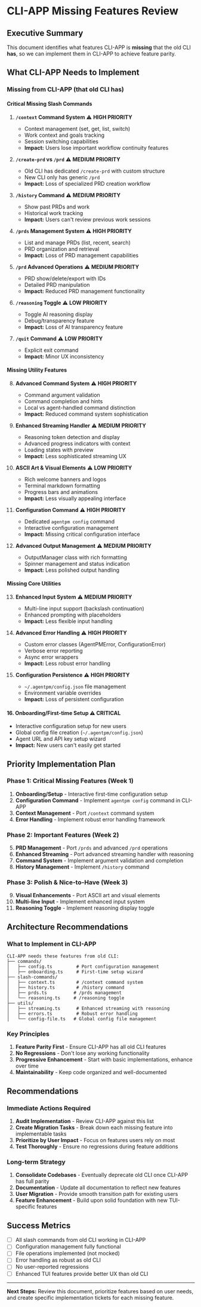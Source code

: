 # CLI-APP Missing Features Review

## Executive Summary

This document identifies what features CLI-APP is **missing** that the old CLI **has**, so we can implement them in CLI-APP to achieve feature parity.

## What CLI-APP Needs to Implement

### Missing from CLI-APP (that old CLI has)

#### Critical Missing Slash Commands

1. **`/context` Command System** ⚠️ **HIGH PRIORITY**
   - Context management (set, get, list, switch)
   - Work context and goals tracking
   - Session switching capabilities
   - **Impact:** Users lose important workflow continuity features

2. **`/create-prd` vs `/prd`** ⚠️ **MEDIUM PRIORITY**
   - Old CLI has dedicated `/create-prd` with custom structure
   - New CLI only has generic `/prd`
   - **Impact:** Loss of specialized PRD creation workflow

3. **`/history` Command** ⚠️ **MEDIUM PRIORITY**
   - Show past PRDs and work
   - Historical work tracking
   - **Impact:** Users can't review previous work sessions

4. **`/prds` Management System** ⚠️ **HIGH PRIORITY**
   - List and manage PRDs (list, recent, search)
   - PRD organization and retrieval
   - **Impact:** Loss of PRD management capabilities

5. **`/prd` Advanced Operations** ⚠️ **MEDIUM PRIORITY**
   - PRD show/delete/export with IDs
   - Detailed PRD manipulation
   - **Impact:** Reduced PRD management functionality

6. **`/reasoning` Toggle** ⚠️ **LOW PRIORITY**
   - Toggle AI reasoning display
   - Debug/transparency feature
   - **Impact:** Loss of AI transparency feature

7. **`/quit` Command** ⚠️ **LOW PRIORITY**
   - Explicit exit command
   - **Impact:** Minor UX inconsistency

#### Missing Utility Features

8. **Advanced Command System** ⚠️ **HIGH PRIORITY**
   - Command argument validation
   - Command completion and hints
   - Local vs agent-handled command distinction
   - **Impact:** Reduced command system sophistication

9. **Enhanced Streaming Handler** ⚠️ **MEDIUM PRIORITY**
   - Reasoning token detection and display
   - Advanced progress indicators with context
   - Loading states with preview
   - **Impact:** Less sophisticated streaming UX

10. **ASCII Art & Visual Elements** ⚠️ **LOW PRIORITY**
    - Rich welcome banners and logos
    - Terminal markdown formatting
    - Progress bars and animations
    - **Impact:** Less visually appealing interface

11. **Configuration Command** ⚠️ **HIGH PRIORITY**
    - Dedicated `agentpm config` command
    - Interactive configuration management
    - **Impact:** Missing critical configuration interface

12. **Advanced Output Management** ⚠️ **MEDIUM PRIORITY**
    - OutputManager class with rich formatting
    - Spinner management and status indication
    - **Impact:** Less polished output handling

#### Missing Core Utilities

13. **Enhanced Input System** ⚠️ **MEDIUM PRIORITY**
    - Multi-line input support (backslash continuation)
    - Enhanced prompting with placeholders
    - **Impact:** Less flexible input handling

14. **Advanced Error Handling** ⚠️ **HIGH PRIORITY**
    - Custom error classes (AgentPMError, ConfigurationError)
    - Verbose error reporting
    - Async error wrappers
    - **Impact:** Less robust error handling

15. **Configuration Persistence** ⚠️ **HIGH PRIORITY**
    - `~/.agentpm/config.json` file management
    - Environment variable overrides
    - **Impact:** Loss of persistent configuration

#### 16. **Onboarding/First-time Setup** ⚠️ **CRITICAL**
   - Interactive configuration setup for new users
   - Global config file creation (`~/.agentpm/config.json`)
   - Agent URL and API key setup wizard
   - **Impact:** New users can't easily get started

## Priority Implementation Plan

### Phase 1: Critical Missing Features (Week 1)

1. **Onboarding/Setup** - Interactive first-time configuration setup
2. **Configuration Command** - Implement `agentpm config` command in CLI-APP
3. **Context Management** - Port `/context` command system
4. **Error Handling** - Implement robust error handling framework

### Phase 2: Important Features (Week 2)

5. **PRD Management** - Port `/prds` and advanced `/prd` operations
6. **Enhanced Streaming** - Port advanced streaming handler with reasoning
7. **Command System** - Implement argument validation and completion
8. **History Management** - Implement `/history` command

### Phase 3: Polish & Nice-to-Have (Week 3)

9. **Visual Enhancements** - Port ASCII art and visual elements
10. **Multi-line Input** - Implement enhanced input system
11. **Reasoning Toggle** - Implement reasoning display toggle

## Architecture Recommendations

### What to Implement in CLI-APP

```
CLI-APP needs these features from old CLI:
├── commands/
│   ├── config.ts         # Port configuration management
│   ├── onboarding.ts     # First-time setup wizard
├── slash-commands/
│   ├── context.ts        # /context command system
│   ├── history.ts        # /history command  
│   ├── prds.ts          # /prds management
│   └── reasoning.ts     # /reasoning toggle
├── utils/
│   ├── streaming.ts      # Enhanced streaming with reasoning
│   ├── errors.ts         # Robust error handling
│   └── config-file.ts   # Global config file management
```

### Key Principles
1. **Feature Parity First** - Ensure CLI-APP has all old CLI features
2. **No Regressions** - Don't lose any working functionality
3. **Progressive Enhancement** - Start with basic implementations, enhance over time
4. **Maintainability** - Keep code organized and well-documented

## Recommendations

### Immediate Actions Required

1. **Audit Implementation** - Review CLI-APP against this list
2. **Create Migration Tasks** - Break down each missing feature into implementable tasks
3. **Prioritize by User Impact** - Focus on features users rely on most
4. **Test Thoroughly** - Ensure no regressions during feature additions

### Long-term Strategy

1. **Consolidate Codebases** - Eventually deprecate old CLI once CLI-APP has full parity
2. **Documentation** - Update all documentation to reflect new features
3. **User Migration** - Provide smooth transition path for existing users
4. **Feature Enhancement** - Build upon solid foundation with new TUI-specific features

## Success Metrics

- [ ] All slash commands from old CLI working in CLI-APP
- [ ] Configuration management fully functional
- [ ] File operations implemented (not mocked)
- [ ] Error handling as robust as old CLI
- [ ] No user-reported regressions
- [ ] Enhanced TUI features provide better UX than old CLI

---

**Next Steps:** Review this document, prioritize features based on user needs, and create specific implementation tickets for each missing feature.
